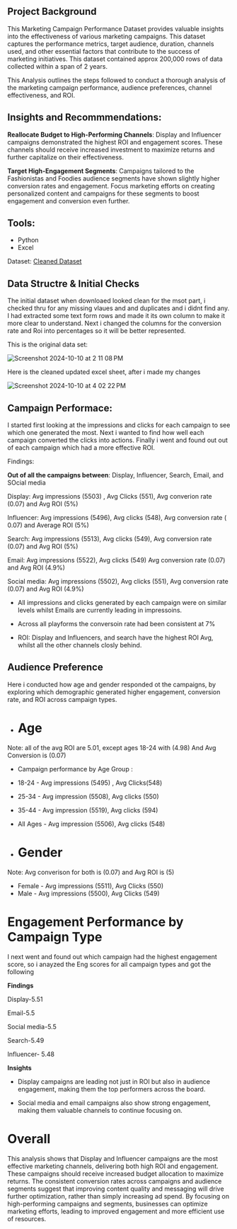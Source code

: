 ## Project Background

This Marketing Campaign Performance Dataset provides valuable insights into the effectiveness of various marketing campaigns. This dataset captures the performance metrics, target audience, duration, channels used, and other essential factors that contribute to the success of marketing initiatives. This dataset contained approx 200,000 rows of data collected within a span of 2 years.

This Analysis outlines the steps followed to conduct a thorough analysis of the marketing campaign performance, audience preferences, channel effectiveness, and ROI.

## Insights and Recommmendations:

**Reallocate Budget to High-Performing Channels**:
Display and Influencer campaigns demonstrated the highest ROI and engagement scores. These channels should receive increased investment to maximize returns and further capitalize on their effectiveness.

**Target High-Engagement Segments**:
Campaigns tailored to the Fashionistas and Foodies audience segments have shown slightly higher conversion rates and engagement. Focus marketing efforts on creating personalized content and campaigns for these segments to boost engagement and conversion even further.

## Tools:
- Python
- Excel

Dataset: [Cleaned Dataset](https://github.com/user-attachments/files/17333062/Cleaned_Marketing_dataset.xlsx)


## Data Structre & Initial Checks 

The initial dataset when downloaed looked clean for the msot part, i checked thru for any missing vlaues and and duplicates and i didnt find any. I had extracted some text form rows and made it its own column to make it more clear to understand. Next i changed the columns for the conversion rate and Roi into percentages so it will be better represented.

This is the original data set:

![Screenshot 2024-10-10 at 2 11 08 PM](https://github.com/user-attachments/assets/d3e012ad-f59c-47be-8b13-9f3735910227)


Here is the cleaned updated excel sheet, after i made my changes

![Screenshot 2024-10-10 at 4 02 22 PM](https://github.com/user-attachments/assets/ef3f68ca-73e5-4213-ba3d-1749abdd76cd)


## Campaign Performace: 

I started first looking at the impressions and clicks for each campaign to see which one generated the most. Next i wanted to find how well each campaign converted the clicks into actions. Finally i went and found out out of each campaign which had a more effective ROI.

Findings:

**Out of all the campaigns between**: Display, Influencer, Search, Email, and SOcial media 

 Display: Avg impressions (5503) , Avg Clicks (551), Avg converion rate (0.07) and Avg ROI (5%) 

 Influencer: Avg impressions (5496), Avg clicks (548), Avg conversion rate ( 0.07) and Average ROI (5%)

 Search: Avg impressions (5513), Avg clicks (549), Avg conversion rate (0.07) and Avg ROI (5%)

 Email: Avg impressions (5522), Avg clicks (549) Avg conversion rate (0.07) and Avg ROI (4.9%)

 Social media: Avg impressions (5502), Avg clicks (551), Avg conversion rate (0.07) and Avg ROI (4.9%)  

- All impressions and clicks generated by each campaign were on similar levels whilst Emails are currently leading in impressoins.

- Across all playforms the conversoin rate had been consistent at 7%

- ROI: Display and Influencers, and search have the highest ROI Avg, whilst all the other channels closly behind.



## Audience Preference 

Here i conducted how age and gender responded ot the campaigns, by exploring which demographic generated higher engagement, conversion rate, and ROI across campaign types. 

- # Age
Note: all of the avg ROI are 5.01, except ages 18-24 with (4.98) And Avg Conversion is (0.07)
- Campaign performance by Age Group :
- 18-24 - Avg impressions (5495) , Avg Clicks(548)
- 25-34 - Avg impression (5508), Avg clicks (550)
- 35-44 - Avg impression (5519), Avg clicks (594)
- All Ages - Avg impression (5506), Avg clicks (548)

- # Gender

Note: Avg converison for both is (0.07) and Avg ROI is (5)
- Female - Avg impressions (5511), Avg Clicks (550)
- Male - Avg impressions (5500), Avg Clicks (549)

# Engagement Performance by Campaign Type

I next went and found out which campaign had the highest engagement score, so i anayzed the Eng scores for all campaign types and got the following

**Findings**

Display-5.51

Email-5.5

Social media-5.5

Search-5.49

Influencer- 5.48

**Insights**

- Display campaigns are leading not just in ROI but also in audience engagement, making them the top performers across the board.

- Social media and email campaigns also show strong engagement, making them valuable channels to continue focusing on.


# Overall

This analysis shows that Display and Influencer campaigns are the most effective marketing channels, delivering both high ROI and engagement. These campaigns should receive increased budget allocation to maximize returns. The consistent conversion rates across campaigns and audience segments suggest that improving content quality and messaging will drive further optimization, rather than simply increasing ad spend. By focusing on high-performing campaigns and segments, businesses can optimize marketing efforts, leading to improved engagement and more efficient use of resources.

